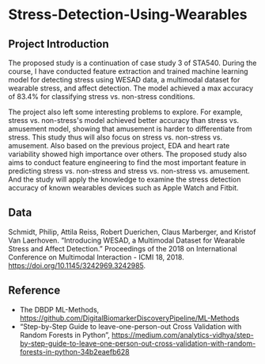 ﻿# Stress-Detection-Using-Wearables
 
 ## Project Introduction
The proposed study is a continuation of case study 3 of STA540. During the course, I have conducted feature extraction and trained machine learning model for detecting stress using WESAD data, a multimodal dataset for wearable stress, and affect detection. The model achieved a max accuracy of 83.4% for classifying stress vs. non-stress conditions.

The project also left some interesting problems to explore. For example, stress vs. non-stress's model achieved better accuracy than stress vs. amusement model, showing that amusement is harder to differentiate from stress. This study thus will also focus on stress vs. non-stress vs. amusement. Also based on the previous project, EDA and heart rate variability showed high importance over others. The proposed study also aims to conduct feature engineering to find the most important feature in predicting stress vs. non-stress and stress vs. non-stress vs. amusement. And the study will apply the knowledge to examine the stress detection accuracy of known wearables devices such as Apple Watch and Fitbit.

## Data
Schmidt, Philip, Attila Reiss, Robert Duerichen, Claus Marberger, and Kristof Van Laerhoven. “Introducing WESAD, a Multimodal Dataset for Wearable Stress and Affect Detection.” Proceedings of the 2018 on International Conference on Multimodal Interaction - ICMI 18, 2018. https://doi.org/10.1145/3242969.3242985.

## Reference
- The DBDP ML-Methods, https://github.com/DigitalBiomarkerDiscoveryPipeline/ML-Methods
- “Step-by-Step Guide to leave-one-person-out Cross Validation with Random Forests in Python”, https://medium.com/analytics-vidhya/step-by-step-guide-to-leave-one-person-out-cross-validation-with-random-forests-in-python-34b2eaefb628
